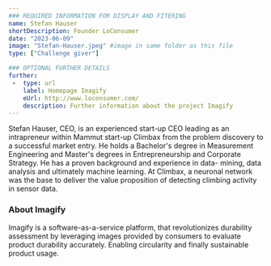 ```yaml
---
### REQUIRED INFORMATION FOR DISPLAY AND FITERING
name: Stefan Hauser
shortDescription: Founder LoConsumer
date: "2023-06-09"
image: "Stefan-Hauser.jpeg" #image in same folder as this file
type: ["Challenge giver"]

### OPTIONAL FURTHER DETAILS
further:
 -  type: url
    label: Homepage Imagify
    eUrl: http://www.loconsumer.com/
    description: Further information about the project Imagify
---
```


Stefan Hauser, CEO, is an experienced start-up CEO leading as an intrapreneur within Mammut start-up Climbax from the problem discovery to a successful market entry. He holds a Bachelor's degree in Measurement Engineering and Master's degrees in Entrepreneurship and Corporate Strategy.
He has a proven background and experience in data- mining, data analysis and ultimately machine learning. At Climbax, a neuronal network was the base to deliver the value proposition of detecting climbing activity in sensor data.

### About Imagify

Imagify is a software-as-a-service platform, that revolutionizes durability assessment by leveraging images provided by consumers to evaluate product durability accurately. Enabling circularity and finally sustainable product usage.